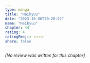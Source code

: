```yaml
---
type: manga
title: "Haikyuu"
date: "2023-10-06T20:20:22"
name: "Haikyuu"
chapter: 44
rating: 4
ratingEmoji: ⭐️⭐️⭐️⭐️
share: false
---
```


*[No review was written for this chapter]*

